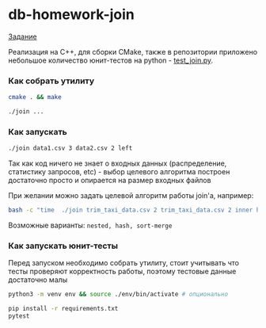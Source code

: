 # db-homework-join

[Задание](./TASK.md)


Реализация на C++, для сборки CMake, также в репозитории приложено небольшое количество юнит-тестов на python - [test_join.py](./test_join.py).

### Как собрать утилиту

```bash
cmake . && make

./join ...
```

### Как запускать
```bash
./join data1.csv 3 data2.csv 2 left
```

Так как код ничего не знает о входных данных (распределение, статистику запросов, etc) - выбор целевого алгоритма построен достаточно просто и опирается на размер входных файлов

При желании можно задать целевой алгоритм работы join'а, например:

```bash
bash -c "time  ./join trim_taxi_data.csv 2 trim_taxi_data.csv 2 inner hash > res.csv"
```

Возможные варианты: `nested, hash, sort-merge`


### Как запускать юнит-тесты

Перед запуском необходимо собрать утилиту, стоит учитывать что тесты проверяют корректность работы, поэтому тестовые данные достаточно малы

```bash
python3 -m venv env && source ./env/bin/activate # опционально

pip install -r requirements.txt
pytest
```